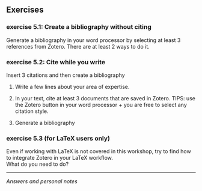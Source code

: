 ## Exercises

### exercise 5.1: Create a bibliography without citing 

Generate a bibliography in your word processor by selecting at least 3 references from Zotero. There are at least 2 ways to do it.


### exercise 5.2: Cite while you write

Insert 3 citations and then create a bibliography

1. Write a few lines about your area of expertise. 

1. In your text, cite at least 3 documents that are saved in Zotero. TIPS: use the Zotero button in your word processor +  you are free to select any citation style.   

1. Generate a bibliography


### exercise 5.3 (for LaTeX users only)   

Even if working with LaTeX is not covered in this workshop, try to find how to integrate Zotero in your LaTeX workflow.   
What do you need to do?


---
*Answers and personal notes*

